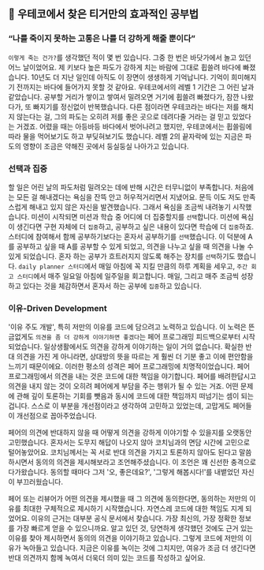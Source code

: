 ## 🐯 우테코에서 찾은 티거만의 효과적인 공부법

### “나를 죽이지 못하는 고통은 나를 더 강하게 해줄 뿐이다”

`이렇게 죽는 건가?`를 생각했던 적이 몇 번 있습니다. 그중 한 번은 바닷가에서 놀고 있던 어느 날이었어요. 제 키보다 높은 파도가 강하게 치는 바람에 그대로 휩쓸려 바다에 빠졌습니다. 10년도 더 지난 일인데 아직도 이 장면이 생생하게 기억납니다. 기억이 희미해지기 전까지는 바다에 들어가지 못할 것 같아요. 우테코에서의 레벨 1 기간은 그 어린 날과 같았습니다. 공부할 거리가 쌓이고 쌓여서 밀려오면 거기에 휩쓸려 빠졌다가, 잠깐 나왔다가, 또 빠지기를 정신없이 반복했습니다. 다른 점이라면 우테코라는 바다는 저를 해치지 않는다는 걸, 그의 파도는 오히려 저를 좋은 곳으로 데려다줄 거라는 걸 믿고 있었다는 거겠죠. 어렸을 때는 아등바등 바다에서 벗어나려고 했지만, 우테코에서는 휩쓸림에 따라 물을 먹어보기도 하고 부딪혀보기도 했습니다. 레벨 2의 끝자락에 있는 지금은 파도의 영향이 조금은 약해진 곳에서 둥실둥실 나아가고 있습니다.

### 선택과 집중

할 일은 어린 날의 파도처럼 밀려오는 데에 반해 시간은 터무니없이 부족합니다. 처음에는 모든 걸 해내겠다는 욕심을 잔뜩 안고 허우적거리면서 지냈어요. 문득 이도 저도 만족스럽게 해내고 있지 않은 자신을 발견했습니다. 그래서 욕심을 조금씩 내려놓기 시작했습니다. 미션이 시작되면 미션과 학습 중 어디에 더 집중할지를 `선택`합니다. 미션에 욕심이 생긴다면 구현 자체에 더 `집중`하고, 공부하고 싶은 내용이 있다면 학습에 더 `집중`하죠. 스터디에 참여해서 함께 공부하기보다는 혼자서 공부하기를 `선택`했습니다. 이 덕분에 A를 공부하고 싶을 때 A를 공부할 수 있게 되었고, 의견을 나누고 싶을 때 의견을 나눌 수 있게 되었습니다. 혼자 하는 공부가 흐트러지지 않도록 해주는 장치를 `선택`하기도 했습니다. `daily planner 스터디`에서 매일 아침에 꼭 지킬 만큼의 하루 계획을 세우고, `주간 회고 스터디`에서 매주 일요일 아침에 일주일을 회고합니다. 매일, 그리고 매주 조금씩 성장하고 있다는 것을 체감하면서 혼자서 하는 공부에 `집중`하고 있습니다.

### 이유-Driven Development

'이유 주도 개발', 특히 저만의 이유를 코드에 담으려고 노력하고 있습니다. 이 노력은 뜬금없게도 `의견을 좀 더 강하게 이야기하면 좋겠다`는 페어 프로그래밍 피드백으로부터 시작되었습니다. 일상생활에서도 의견을 강하게 이야기하는 일이 거의 없습니다. 확실한 반대 의견을 가진 게 아니라면, 상대방의 뜻을 따르는 게 훨씬 더 기분 좋고 이에 편안함을 느끼기 때문이에요. 이러한 평소의 성격은 페어 프로그래밍에 치명적이었습니다. 페어 프로그래밍에서 의견을 내는 것은 코드에 대한 책임을 야기합니다. 페어를 배려한답시고 의견을 내지 않는 것이 오히려 페어에게 부담을 주는 행위가 될 수 있는 거죠. 어떤 문제에 관해 깊이 토론하는 기회를 뺏음과 동시에 코드에 대한 책임까지 떠넘기는 셈이 되는 겁니다. 스스로 이 부분을 개선점이라고 생각하여 고민하고 있었는데, 고맙게도 페어들이 개선점으로 꼽아주었습니다.

페어의 의견에 반대하지 않을 때 어떻게 의견을 강하게 이야기할 수 있을지를 오랫동안 고민했습니다. 혼자서는 도무지 해답이 나오지 않아 코치님과의 면담 시간에 고민으로 털어놓았어요. 코치님께서는 꼭 서로 반대 의견을 가지고 토론하지 않아도 된다고 말씀하시면서 동의의 의견을 제시해보라고 조언해주셨습니다. 이 조언은 꽤 신선한 충격으로 다가왔습니다. 동의할 때마다 그저 '오, 좋은데요?', '그렇게 해봅시다!'를 내뱉었던 자신이 부끄러웠습니다.

페어 또는 리뷰어가 어떤 의견을 제시했을 때 그 의견에 동의한다면, 동의하는 저만의 이유를 최대한 구체적으로 제시하기 시작했습니다. 자연스레 코드에 대한 책임도 지게 되었어요. 이유의 근거는 대부분 공식 문서에서 찾습니다. 가장 최신의, 가장 정확한 정보를 가장 빠르게 얻을 수 있으니까요. 알고 있던 것, 당연하게 생각했던 것에도 근거 있는 이유를 찾아 제시하면서 동의의 의견을 이야기하고 있습니다. 그렇게 코드에 저만의 이유가 녹아들고 있습니다. 지금은 이유를 녹이는 것에 그치지만, 여유가 조금 더 생긴다면 반대 의견까지 함께 녹여서 더욱더 의미 있는 코드를 작성하고 싶어요.
